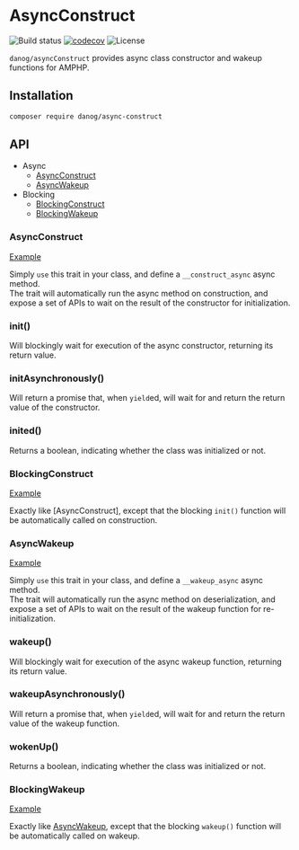 # AsyncConstruct

![Build status](https://github.com/danog/asyncConstruct/workflows/build/badge.svg)
[![codecov](https://codecov.io/gh/danog/asyncConstruct/branch/master/graph/badge.svg)](https://codecov.io/gh/danog/asyncConstruct)
![License](https://img.shields.io/badge/license-MIT-blue.svg)

`danog/asyncConstruct` provides async class constructor and wakeup functions for AMPHP.  

## Installation

```bash
composer require danog/async-construct
```

## API

* Async
  * [AsyncConstruct](#AsyncConstruct)
  * [AsyncWakeup](#AsyncWakeup)
* Blocking
  * [BlockingConstruct](#BlockingConstruct)
  * [BlockingWakeup](#BlockingWakeup)

### AsyncConstruct

[Example](https://github.com/danog/asyncConstruct/blob/master/examples/AsyncConstruct.php)  

Simply `use` this trait in your class, and define a `__construct_async` async method.  
The trait will automatically run the async method on construction, and expose a set of APIs to wait on the result of the constructor for initialization.  

### init()

Will blockingly wait for execution of the async constructor, returning its return value.  

### initAsynchronously()

Will return a promise that, when `yield`ed, will wait for and return the return value of the constructor.

### inited()

Returns a boolean, indicating whether the class was initialized or not.  


### BlockingConstruct

[Example](https://github.com/danog/asyncConstruct/blob/master/examples/BlockingConstruct.php)  

Exactly like [AsyncConstruct], except that the blocking `init()` function will be automatically called on construction.  

### AsyncWakeup

[Example](https://github.com/danog/asyncConstruct/blob/master/examples/AsyncWakeup.php)  

Simply `use` this trait in your class, and define a `__wakeup_async` async method.  
The trait will automatically run the async method on deserialization, and expose a set of APIs to wait on the result of the wakeup function for re-initialization.  

### wakeup()

Will blockingly wait for execution of the async wakeup function, returning its return value.  

### wakeupAsynchronously()

Will return a promise that, when `yield`ed, will wait for and return the return value of the wakeup function.

### wokenUp()

Returns a boolean, indicating whether the class was initialized or not.  


### BlockingWakeup

[Example](https://github.com/danog/asyncConstruct/blob/master/examples/BlockingWakeup.php)  

Exactly like [AsyncWakeup](#AsyncWakeup), except that the blocking `wakeup()` function will be automatically called on wakeup.  